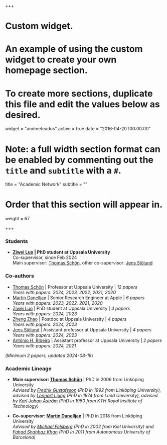 +++
# Custom widget.
# An example of using the custom widget to create your own homepage section.
# To create more sections, duplicate this file and edit the values below as desired.
widget = "andmeteadus"
active = true
date = "2016-04-20T00:00:00"

# Note: a full width section format can be enabled by commenting out the `title` and `subtitle` with a `#`.
title = "Academic Network"
subtitle = ""

# Order that this section will appear in.
weight = 67

+++

### Students

* **[Ziwei Luo](https://algolzw.github.io/) | PhD student at Uppsala University**\
Co-supervisor, since Feb 2024\
Main supervisor: [Thomas Schön](https://user.it.uu.se/~thosc112/), other co-supervisor: [Jens Sjölund](https://jsjol.github.io/)






### Co-authors

* [Thomas Schön](https://user.it.uu.se/~thosc112/) | Professor at Uppsala University | _12 papers_\
_Years with papers: 2024, 2023, 2022, 2021, 2020_
* [Martin Danelljan](https://martin-danelljan.github.io/) | Senior Research Engineer at Apple | _6 papers_\
_Years with papers: 2023, 2022, 2021, 2020_
* [Ziwei Luo](https://algolzw.github.io/) | PhD student at Uppsala University | _4 papers_\
_Years with papers: 2024, 2023_
* [Zheng Zhao](https://zz.zabemon.com/) | Postdoc at Uppsala University | _4 papers_\
_Years with papers: 2024, 2023_
* [Jens Sjölund](https://jsjol.github.io/) | Assistant professor at Uppsala University | _4 papers_\
_Years with papers: 2024, 2023_
* [Antônio H. Ribeiro](https://antonior92.github.io/) | Assistant professor at Uppsala University | _2 papers_\
_Years with papers: 2024, 2021_

(_Minimum 2 papers, updated 2024-08-16_)





### Academic Lineage

* **Main supervisor: [Thomas Schön](https://scholar.google.com/citations?user=FUqUC2oAAAAJ&hl)** | PhD in 2006 from Linköping University\
_Advised by [Fredrik Gustafsson](https://scholar.google.com/citations?user=sMGv1xoAAAAJ&hl) (PhD in 1992 from Linköping University), advised by [Lennart Ljung](https://scholar.google.com/citations?user=2lo28DgAAAAJ&hl) (PhD in 1974 from Lund University), advised by [Karl Johan Åström](https://scholar.google.com/citations?user=ZS-RjQsAAAAJ&hl) (PhD in 1960 from KTH Royal Institute of Technology)_

* **Co-supervisor: [Martin Danelljan](https://scholar.google.com/citations?user=NCSSpMkAAAAJ&hl)** | PhD in 2018 from Linköping University\
_Advised by [Michael Felsberg](https://scholar.google.com/citations?user=lkWfR08AAAAJ&hl) (PhD in 2002 from Kiel University) and [Fahad Shahbaz Khan](https://scholar.google.com/citations?user=zvaeYnUAAAAJ&hl) (PhD in 2011 from Autonomous University of Barcelona)_
